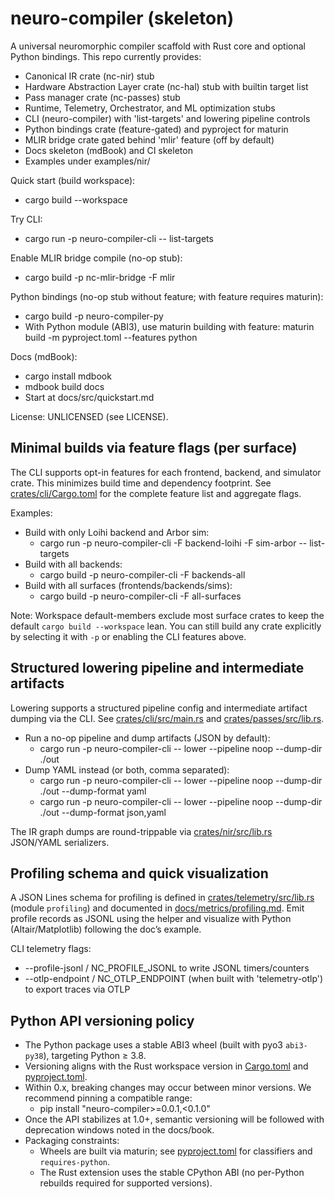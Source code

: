 # neuro-compiler (skeleton)

A universal neuromorphic compiler scaffold with Rust core and optional Python bindings. This repo currently provides:
- Canonical IR crate (nc-nir) stub
- Hardware Abstraction Layer crate (nc-hal) stub with builtin target list
- Pass manager crate (nc-passes) stub
- Runtime, Telemetry, Orchestrator, and ML optimization stubs
- CLI (neuro-compiler) with 'list-targets' and lowering pipeline controls
- Python bindings crate (feature-gated) and pyproject for maturin
- MLIR bridge crate gated behind 'mlir' feature (off by default)
- Docs skeleton (mdBook) and CI skeleton
- Examples under examples/nir/

Quick start (build workspace):
- cargo build --workspace

Try CLI:
- cargo run -p neuro-compiler-cli -- list-targets

Enable MLIR bridge compile (no-op stub):
- cargo build -p nc-mlir-bridge -F mlir

Python bindings (no-op stub without feature; with feature requires maturin):
- cargo build -p neuro-compiler-py
- With Python module (ABI3), use maturin building with feature:
  maturin build -m pyproject.toml --features python

Docs (mdBook):
- cargo install mdbook
- mdbook build docs
- Start at docs/src/quickstart.md

License: UNLICENSED (see LICENSE).

## Minimal builds via feature flags (per surface)

The CLI supports opt-in features for each frontend, backend, and simulator crate. This minimizes build time and dependency footprint. See [crates/cli/Cargo.toml](crates/cli/Cargo.toml) for the complete feature list and aggregate flags.

Examples:
- Build with only Loihi backend and Arbor sim:
  - cargo run -p neuro-compiler-cli -F backend-loihi -F sim-arbor -- list-targets
- Build with all backends:
  - cargo build -p neuro-compiler-cli -F backends-all
- Build with all surfaces (frontends/backends/sims):
  - cargo build -p neuro-compiler-cli -F all-surfaces

Note: Workspace default-members exclude most surface crates to keep the default `cargo build --workspace` lean. You can still build any crate explicitly by selecting it with `-p` or enabling the CLI features above.

## Structured lowering pipeline and intermediate artifacts

Lowering supports a structured pipeline config and intermediate artifact dumping via the CLI. See [crates/cli/src/main.rs](crates/cli/src/main.rs) and [crates/passes/src/lib.rs](crates/passes/src/lib.rs).

- Run a no-op pipeline and dump artifacts (JSON by default):
  - cargo run -p neuro-compiler-cli -- lower --pipeline noop --dump-dir ./out
- Dump YAML instead (or both, comma separated):
  - cargo run -p neuro-compiler-cli -- lower --pipeline noop --dump-dir ./out --dump-format yaml
  - cargo run -p neuro-compiler-cli -- lower --pipeline noop --dump-dir ./out --dump-format json,yaml

The IR graph dumps are round-trippable via [crates/nir/src/lib.rs](crates/nir/src/lib.rs) JSON/YAML serializers.

## Profiling schema and quick visualization

A JSON Lines schema for profiling is defined in [crates/telemetry/src/lib.rs](crates/telemetry/src/lib.rs) (module `profiling`) and documented in [docs/metrics/profiling.md](docs/metrics/profiling.md). Emit profile records as JSONL using the helper and visualize with Python (Altair/Matplotlib) following the doc’s example.

CLI telemetry flags:
- --profile-jsonl / NC_PROFILE_JSONL to write JSONL timers/counters
- --otlp-endpoint / NC_OTLP_ENDPOINT (when built with 'telemetry-otlp') to export traces via OTLP

## Python API versioning policy

- The Python package uses a stable ABI3 wheel (built with pyo3 `abi3-py38`), targeting Python ≥ 3.8.
- Versioning aligns with the Rust workspace version in [Cargo.toml](Cargo.toml) and [pyproject.toml](pyproject.toml).
- Within 0.x, breaking changes may occur between minor versions. We recommend pinning a compatible range:
  - pip install "neuro-compiler>=0.0.1,<0.1.0"
- Once the API stabilizes at 1.0+, semantic versioning will be followed with deprecation windows noted in the docs/book.
- Packaging constraints:
  - Wheels are built via maturin; see [pyproject.toml](pyproject.toml) for classifiers and `requires-python`.
  - The Rust extension uses the stable CPython ABI (no per-Python rebuilds required for supported versions).

